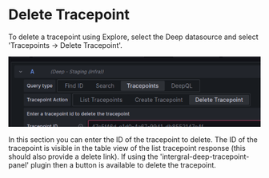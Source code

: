 # Delete Tracepoint

To delete a tracepoint using Explore, select the Deep datasource and select 'Tracepoints -> Delete Tracepoint'.

![Delete Tracepoint](delete_tracepoint.png)

In this section you can enter the ID of the tracepoint to delete. The ID of the tracepoint is visible in the table view
of the list tracepoint response (this should also provide a delete link). If using the 'intergral-deep-tracepoint-panel'
plugin then a button is available to delete the tracepoint.

